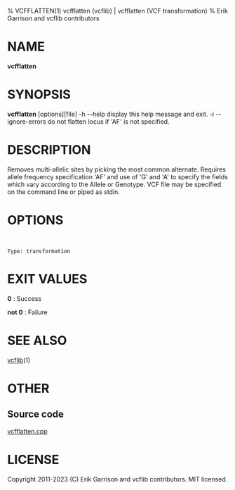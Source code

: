 % VCFFLATTEN(1) vcfflatten (vcflib) | vcfflatten (VCF transformation)
% Erik Garrison and vcflib contributors

# NAME

**vcfflatten**

# SYNOPSIS

**vcfflatten** [options][file] -h --help display this help message and exit. -i --ignore-errors do not flatten locus if 'AF' is not specified.

# DESCRIPTION

Removes multi-allelic sites by picking the most common alternate. Requires allele frequency specification 'AF' and use of 'G' and 'A' to specify the fields which vary according to the Allele or Genotype. VCF file may be specified on the command line or piped as stdin.



# OPTIONS

```


Type: transformation

```





# EXIT VALUES

**0**
: Success

**not 0**
: Failure

# SEE ALSO



[vcflib](./vcflib.md)(1)



# OTHER

## Source code

[vcfflatten.cpp](https://github.com/vcflib/vcflib/blob/master/src/vcfflatten.cpp)

# LICENSE

Copyright 2011-2023 (C) Erik Garrison and vcflib contributors. MIT licensed.

<!--
  Created with ./scripts/bin2md.rb scripts/bin2md-template.erb
-->
